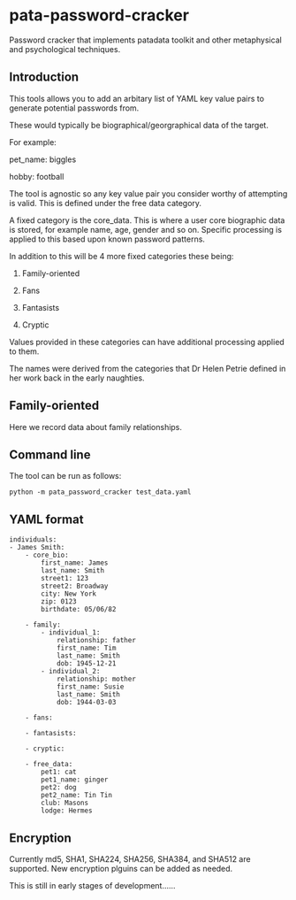 # pata-password-cracker
Password cracker that implements patadata toolkit and other
metaphysical and psychological techniques.


## Introduction

This tools allows you to add an arbitary list of YAML key
value pairs to generate potential passwords from.

These would typically be biographical/georgraphical data
of the target. 

For example:

pet_name: biggles

hobby: football

The tool is agnostic so any key value pair you consider
worthy of attempting is valid. This is defined under the 
free data category.

A fixed category is the core_data. This is where a user core biographic
data is stored, for example name, age, gender and so on.
Specific processing is applied to this based upon known password
patterns.

In addition to this will be 4 more fixed categories these being:

1. Family-oriented

2. Fans

3. Fantasists

4. Cryptic


Values provided in these categories can have
additional processing applied to them. 

The names were derived from the categories 
that Dr Helen Petrie defined in her work back in
the early naughties.


## Family-oriented

Here we record data about family relationships.



## Command line 

The tool can be run as follows:


```
python -m pata_password_cracker test_data.yaml
```

## YAML format

```
individuals:
- James Smith:
    - core_bio:
        first_name: James
        last_name: Smith
        street1: 123
        street2: Broadway 
        city: New York
        zip: 0123
        birthdate: 05/06/82

    - family:
        - individual_1: 
            relationship: father
            first_name: Tim
            last_name: Smith
            dob: 1945-12-21
        - individual_2: 
            relationship: mother  
            first_name: Susie
            last_name: Smith
            dob: 1944-03-03

    - fans:

    - fantasists:

    - cryptic: 
        
    - free_data:
        pet1: cat
        pet1_name: ginger
        pet2: dog
        pet2_name: Tin Tin
        club: Masons
        lodge: Hermes
```


## Encryption

Currently md5, SHA1, SHA224, SHA256, SHA384, and SHA512 are supported.
New encryption plguins can be added as needed.


This is still in early stages of development......
 

